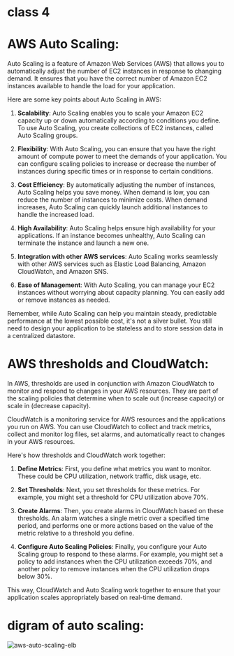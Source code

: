 # class 4

# AWS Auto Scaling:

Auto Scaling is a feature of Amazon Web Services (AWS) that allows you to automatically adjust the number of EC2 instances in response to changing demand. It ensures that you have the correct number of Amazon EC2 instances available to handle the load for your application.

Here are some key points about Auto Scaling in AWS:

1. **Scalability**: Auto Scaling enables you to scale your Amazon EC2 capacity up or down automatically according to conditions you define. To use Auto Scaling, you create collections of EC2 instances, called Auto Scaling groups.

2. **Flexibility**: With Auto Scaling, you can ensure that you have the right amount of compute power to meet the demands of your application. You can configure scaling policies to increase or decrease the number of instances during specific times or in response to certain conditions.

3. **Cost Efficiency**: By automatically adjusting the number of instances, Auto Scaling helps you save money. When demand is low, you can reduce the number of instances to minimize costs. When demand increases, Auto Scaling can quickly launch additional instances to handle the increased load.

4. **High Availability**: Auto Scaling helps ensure high availability for your applications. If an instance becomes unhealthy, Auto Scaling can terminate the instance and launch a new one.

5. **Integration with other AWS services**: Auto Scaling works seamlessly with other AWS services such as Elastic Load Balancing, Amazon CloudWatch, and Amazon SNS.

6. **Ease of Management**: With Auto Scaling, you can manage your EC2 instances without worrying about capacity planning. You can easily add or remove instances as needed.

Remember, while Auto Scaling can help you maintain steady, predictable performance at the lowest possible cost, it's not a silver bullet. You still need to design your application to be stateless and to store session data in a centralized datastore.

# AWS thresholds and CloudWatch:

In AWS, thresholds are used in conjunction with Amazon CloudWatch to monitor and respond to changes in your AWS resources. They are part of the scaling policies that determine when to scale out (increase capacity) or scale in (decrease capacity).

CloudWatch is a monitoring service for AWS resources and the applications you run on AWS. You can use CloudWatch to collect and track metrics, collect and monitor log files, set alarms, and automatically react to changes in your AWS resources.

Here's how thresholds and CloudWatch work together:

1. **Define Metrics**: First, you define what metrics you want to monitor. These could be CPU utilization, network traffic, disk usage, etc.

2. **Set Thresholds**: Next, you set thresholds for these metrics. For example, you might set a threshold for CPU utilization above 70%.

3. **Create Alarms**: Then, you create alarms in CloudWatch based on these thresholds. An alarm watches a single metric over a specified time period, and performs one or more actions based on the value of the metric relative to a threshold you define.

4. **Configure Auto Scaling Policies**: Finally, you configure your Auto Scaling group to respond to these alarms. For example, you might set a policy to add instances when the CPU utilization exceeds 70%, and another policy to remove instances when the CPU utilization drops below 30%.

This way, CloudWatch and Auto Scaling work together to ensure that your application scales appropriately based on real-time demand.

# digram of auto scaling:

![aws-auto-scaling-elb](https://jayendrapatil.com/wp-content/uploads/2016/06/Screen-Shot-2016-06-07-at-4.13.10-PM.png)